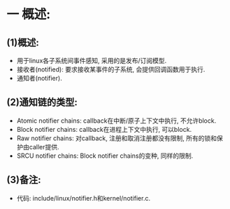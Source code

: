 # 一 概述:
## (1)概述:
- 用于linux各子系统间事件感知, 采用的是发布/订阅模型.
- 接收者(notified): 要求接收某事件的子系统, 会提供回调函数用于执行.
- 通知者(notifier).

## (2)通知链的类型:
- Atomic notifier chains: callback在中断/原子上下文中执行, 不允许block.
- Block notifier chains: callback在进程上下文中执行, 可以block.
- Raw notifier chains: 对callback, 注册和取消注册都没有限制, 所有的锁和保护由caller提供.
- SRCU notifier chains: Block notifier chains的变种, 同样的限制.

## (3)备注:
- 代码: include/linux/notifier.h和kernel/notifier.c.